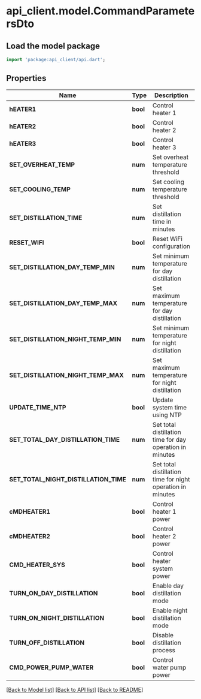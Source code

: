 # api_client.model.CommandParametersDto

## Load the model package
```dart
import 'package:api_client/api.dart';
```

## Properties
Name | Type | Description | Notes
------------ | ------------- | ------------- | -------------
**hEATER1** | **bool** | Control heater 1 | [optional] 
**hEATER2** | **bool** | Control heater 2 | [optional] 
**hEATER3** | **bool** | Control heater 3 | [optional] 
**SET_OVERHEAT_TEMP** | **num** | Set overheat temperature threshold | [optional] 
**SET_COOLING_TEMP** | **num** | Set cooling temperature threshold | [optional] 
**SET_DISTILLATION_TIME** | **num** | Set distillation time in minutes | [optional] 
**RESET_WIFI** | **bool** | Reset WiFi configuration | [optional] 
**SET_DISTILLATION_DAY_TEMP_MIN** | **num** | Set minimum temperature for day distillation | [optional] 
**SET_DISTILLATION_DAY_TEMP_MAX** | **num** | Set maximum temperature for day distillation | [optional] 
**SET_DISTILLATION_NIGHT_TEMP_MIN** | **num** | Set minimum temperature for night distillation | [optional] 
**SET_DISTILLATION_NIGHT_TEMP_MAX** | **num** | Set maximum temperature for night distillation | [optional] 
**UPDATE_TIME_NTP** | **bool** | Update system time using NTP | [optional] 
**SET_TOTAL_DAY_DISTILLATION_TIME** | **num** | Set total distillation time for day operation in minutes | [optional] 
**SET_TOTAL_NIGHT_DISTILLATION_TIME** | **num** | Set total distillation time for night operation in minutes | [optional] 
**cMDHEATER1** | **bool** | Control heater 1 power | [optional] 
**cMDHEATER2** | **bool** | Control heater 2 power | [optional] 
**CMD_HEATER_SYS** | **bool** | Control heater system power | [optional] 
**TURN_ON_DAY_DISTILLATION** | **bool** | Enable day distillation mode | [optional] 
**TURN_ON_NIGHT_DISTILLATION** | **bool** | Enable night distillation mode | [optional] 
**TURN_OFF_DISTILLATION** | **bool** | Disable distillation process | [optional] 
**CMD_POWER_PUMP_WATER** | **bool** | Control water pump power | [optional] 

[[Back to Model list]](../README.md#documentation-for-models) [[Back to API list]](../README.md#documentation-for-api-endpoints) [[Back to README]](../README.md)


